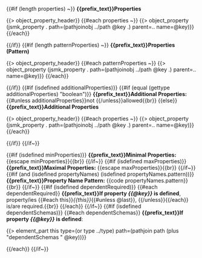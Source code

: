 {{#if (length properties) ~}}
**{{prefix_text}}Properties**

{{> object_property_header}}
{{#each properties ~}}
{{> object_property (jsmk_property . path=(pathjoinobj ../path @key .) parent=.. name=@key)}}
{{/each}}

{{/if}}
{{#if (length patternProperties) ~}}
**{{prefix_text}}Properties (Pattern)**

{{> object_property_header}}
{{#each patternProperties ~}}
{{> object_property (jsmk_property . path=(pathjoinobj ../path @key .) parent=.. name=@key)}}
{{/each}}

{{/if}}
{{#if (isdefined additionalProperties)}}
{{#if (equal (gettype additionalProperties) "boolean")}}
**{{prefix_text}}Additional Properties:** {{#unless additionalProperties}}not {{/unless}}allowed{{br}}
{{else}}
**{{prefix_text}}Additional Properties**

{{> object_property_header}}
{{#each properties ~}}
{{> object_property (jsmk_property . path=(pathjoinobj ../path @key .) parent=.. name=@key)}}
{{/each}}

{{/if}}
{{/if~}}

{{#if (isdefined minProperties)}}
**{{prefix_text}}Minimal Properties:** {{escape minProperties}}{{br}}
{{/if~}}
{{#if (isdefined maxProperties)}}
**{{prefix_text}}Maximal Properties:** {{escape maxProperties}}{{br}}
{{/if~}}
{{#if (and (isdefined propertyNames) (isdefined propertyNames.pattern))}}
**{{prefix_text}}Property Name Pattern:** {{code propertyNames.pattern}}{{br}}
{{/if~}}
{{#if (isdefined dependentRequired)}}
{{#each dependentRequired}}
**{{prefix_text}}If property *{{@key}}* is defined**, property/ies {{#each this}}*{{this}}*{{#unless @last}}, {{/unless}}{{/each}} is/are required.{{br}}
{{/each}}
{{/if~}}
{{#if (isdefined dependentSchemas)}}
{{#each dependentSchemas}}
**{{prefix_text}}If property *{{@key}}* is defined**:

{{> element_part this type=(or type ../type) path=(pathjoin path (plus "dependentSchemas " @key))}}

{{/each}}
{{/if~}}
